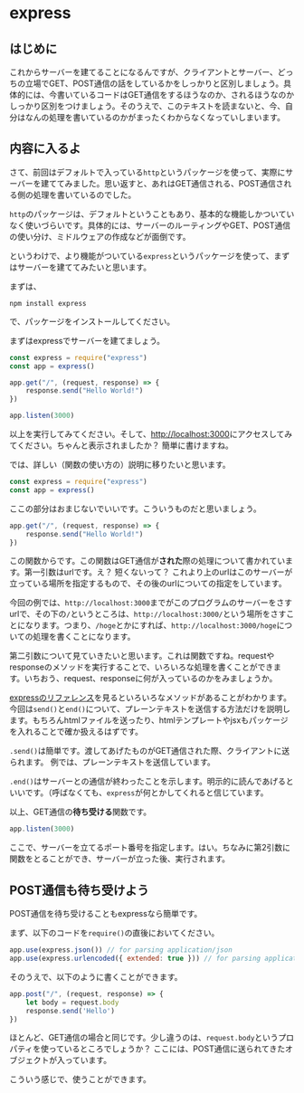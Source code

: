 # express

## はじめに
これからサーバーを建てることになるんですが、クライアントとサーバー、どっちの立場でGET、POST通信の話をしているかをしっかりと区別しましょう。具体的には、今書いているコードはGET通信をするほうなのか、されるほうなのかしっかり区別をつけましょう。そのうえで、このテキストを読まないと、今、自分はなんの処理を書いているのかがまったくわからなくなっていしまいます。 

## 内容に入るよ

さて、前回はデフォルトで入っている`http`というパッケージを使って、実際にサーバーを建ててみました。思い返すと、あれはGET通信される、POST通信される側の処理を書いているのでした。

`http`のパッケージは、デフォルトということもあり、基本的な機能しかついていなく使いづらいです。具体的には、サーバーのルーティングやGET、POST通信の使い分け、ミドルウェアの作成などが面倒です。

というわけで、より機能がついている`express`というパッケージを使って、まずはサーバーを建ててみたいと思います。

まずは、
```
npm install express
```
で、パッケージをインストールしてください。

まずはexpressでサーバーを建てましょう。

```javascript
const express = require("express")
const app = express()

app.get("/", (request, response) => {
    response.send("Hello World!")
})

app.listen(3000)
```

以上を実行してみてください。そして、[http://localhost:3000](http://localhost:3000)にアクセスしてみてください。ちゃんと表示されましたか？ 簡単に書けますね。

では、詳しい（関数の使い方の）説明に移りたいと思います。

```javascript
const express = require("express")
const app = express()
```
ここの部分はおまじないでいいです。こういうものだと思いましょう。

```javascript
app.get("/", (request, response) => {
    response.send("Hello World!")
})
```
この関数からです。この関数はGET通信が**された**際の処理について書かれています。第一引数はurlです。え？ 短くないって？ これより上のurlはこのサーバーが立っている場所を指定するもので、その後のurlについての指定をしています。

今回の例では、`http://localhost:3000`までがこのプログラムのサーバーをさすurlで、その下の`/`というところは、`http://localhost:3000/`という場所をさすことになります。つまり、`/hoge`とかにすれば、`http://localhost:3000/hoge`についての処理を書くことになります。

第二引数について見ていきたいと思います。これは関数ですね。requestやresponseのメソッドを実行することで、いろいろな処理を書くことができます。いちおう、request、responseに何が入っているのかをみましょうか。

[expressのリファレンス](https://expressjs.com/ja/api.html)を見るといろいろなメソッドがあることがわかります。今回は`send()`と`end()`について、プレーンテキストを送信する方法だけを説明します。もちろんhtmlファイルを送ったり、htmlテンプレートやjsxもパッケージを入れることで確か扱えるはずです。

`.send()`は簡単です。渡してあげたものがGET通信された際、クライアントに送られます。
例では、プレーンテキストを送信しています。

`.end()`はサーバーとの通信が終わったことを示します。明示的に読んであげるといいです。（呼ばなくても、`express`が何とかしてくれると信じています。

以上、GET通信の**待ち受ける**関数です。
```javascript
app.listen(3000)
```
ここで、サーバーを立てるポート番号を指定します。はい。ちなみに第2引数に関数をとることができ、サーバーが立った後、実行されます。

## POST通信も待ち受けよう

POST通信を待ち受けることもexpressなら簡単です。

まず、以下のコードを`require()`の直後においてください。
```javascript
app.use(express.json()) // for parsing application/json
app.use(express.urlencoded({ extended: true })) // for parsing application/x-www-form-urlencoded
```

そのうえで、以下のように書くことができます。
```javascript
app.post("/", (request, response) => {
    let body = request.body
    response.send('Hello')
})
```
ほとんど、GET通信の場合と同じです。少し違うのは、`request.body`というプロパティを使っているところでしょうか？ ここには、POST通信に送られてきたオブジェクトが入っています。

こういう感じで、使うことができます。
